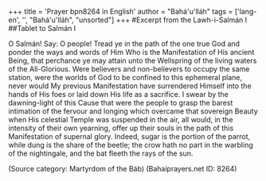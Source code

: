 +++
title = 'Prayer bpn8264 in English'
author = "Bahá'u'lláh"
tags = ['lang-en', '', "Bahá'u'lláh", "unsorted"]
+++
#Excerpt from the Lawh-i-Salmán I
##Tablet to Salmán I

O Salmán! Say: O people! Tread ye in the path of the one true God and ponder the ways and words of Him Who is the Manifestation of His ancient Being, that perchance ye may attain unto the Wellspring of the living waters of the All-Glorious. Were believers and non-believers to occupy the same station, were the worlds of God to be confined to this ephemeral plane, never would My previous Manifestation have surrendered Himself into the hands of His foes or laid down His life as a sacrifice. I swear by the dawning-light of this Cause that were the people to grasp the barest intimation of the fervour and longing which overcame that sovereign Beauty when His celestial Temple was suspended in the air, all would, in the intensity of their own yearning, offer up their souls in the path of this Manifestation of supernal glory. Indeed, sugar is the portion of the parrot, while dung is the share of the beetle; the crow hath no part in the warbling of the nightingale, and the bat fleeth the rays of the sun.

(Source category: Martyrdom of the Báb)
(Bahaiprayers.net ID: 8264)
